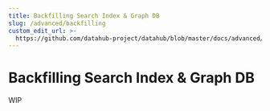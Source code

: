 ```yaml
---
title: Backfilling Search Index & Graph DB
slug: /advanced/backfilling
custom_edit_url: >-
  https://github.com/datahub-project/datahub/blob/master/docs/advanced/backfilling.md
---
```

# Backfilling Search Index & Graph DB

WIP
